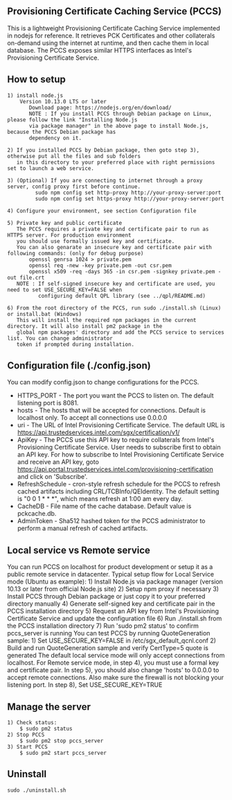 
## Provisioning Certificate Caching Service (PCCS)
This is a lightweight Provisioning Certificate Caching Service implemented in nodejs for reference. It retrieves PCK Certificates and other collaterals on-demand using the internet at runtime, and then cache them in local database. The PCCS exposes similar HTTPS interfaces as Intel's Provisioning Certificate Service.

## How to setup
    1) install node.js
        Version 10.13.0 LTS or later
           Download page: https://nodejs.org/en/download/
           NOTE : If you install PCCS through Debian package on Linux, please follow the link "Installing Node.js 
           via package manager" in the above page to install Node.js, because the PCCS Debian package has 
           dependency on it.

    2) If you installed PCCS by Debian package, then goto step 3), otherwise put all the files and sub folders 
       in this directory to your preferred place with right permissions set to launch a web service.

    3) (Optional) If you are connecting to internet through a proxy server, config proxy first before continue.
             sudo npm config set http-proxy http://your-proxy-server:port
             sudo npm config set https-proxy http://your-proxy-server:port

    4) Configure your environment, see section Configuration file

    5) Private key and public certificate
       The PCCS requires a private key and certificate pair to run as HTTPS server. For production environment 
       you should use formally issued key and certificate.
       You can also genarate an insecure key and certificate pair with following commands: (only for debug purpose)
           openssl genrsa 1024 > private.pem 
           openssl req -new -key private.pem -out csr.pem
           openssl x509 -req -days 365 -in csr.pem -signkey private.pem -out file.crt
       NOTE : If self-signed insecure key and certificate are used, you need to set USE_SECURE_KEY=FALSE when 
              configuring default QPL library (see ../qpl/README.md)

    6) From the root directory of the PCCS, run sudo ./install.sh (Linux) or install.bat (Windows)
       This will install the required npm packages in the current directory. It will also install pm2 package in the 
       global npm packages' directory and add the PCCS service to services list. You can change administrator
       token if prompted during installation. 

## Configuration file (./config.json)
You can modify config.json to change configurations for the PCCS.
- HTTPS_PORT - The port you want the PCCS to listen on. The default listening port is 8081.
- hosts - The hosts that will be accepted for connections. Default is localhost only. To accept all connections use 0.0.0.0
- uri - The URL of Intel Provisioning Certificate Service. The default URL is https://api.trustedservices.intel.com/sgx/certification/v1/
- ApiKey - The PCCS use this API key to require collaterals from Intel's Provisioning Certificate Service. User needs to subscribe first to obtain an API key. For how to subscribe to Intel Provisioning Certificate Service and receive an API key, goto https://api.portal.trustedservices.intel.com/provisioning-certification and click on 'Subscribe'.
- RefreshSchedule - cron-style refresh schedule for the PCCS to refresh cached artifacts including CRL/TCBInfo/QEIdentity.
  The default setting is "0 0 1 * * *", which means refresh at 1:00 am every day.
- CacheDB - File name of the cache database. Default value is pckcache.db.
- AdminToken - Sha512 hashed token for the PCCS administrator to perform a manual refresh of cached artifacts. 

## Local service vs Remote service
You can run PCCS on localhost for product development or setup it as a public remote service in datacenter.
Typical setup flow for Local Service mode (Ubuntu as example):
    1) Install Node.js via package manager (version 10.13 or later from official Node.js site)
    2) Setup npm proxy if necessary
    3) Install PCCS through Debian package or just copy it to your preferred directory manually
    4) Generate self-signed key and certificate pair in the PCCS installation directory
    5) Request an API key from Intel's Provisioning Certificate Service and update the configuration file
    6) Run ./install.sh from the PCCS installation directory
    7) Run 'sudo pm2 status' to confirm pccs_server is running
You can test PCCS by running QuoteGeneration sample:
    1) Set USE_SECURE_KEY=FALSE in /etc/sgx_default_qcnl.conf 
    2) Build and run QuoteGeneration sample and verify CertType=5 quote is generated
The default local service mode will only accept connections from localhost.
For Remote service mode, in step 4), you must use a formal key and certificate pair. In step 5), you should also change
'hosts' to 0.0.0.0 to accept remote connections. Also make sure the firewall is not blocking your listening port.
In step 8), Set USE_SECURE_KEY=TRUE

## Manage the server
    1) Check status:
        $ sudo pm2 status
    2) Stop PCCS 
        $ sudo pm2 stop pccs_server
    3) Start PCCS 
        $ sudo pm2 start pccs_server

## Uninstall
    sudo ./uninstall.sh


